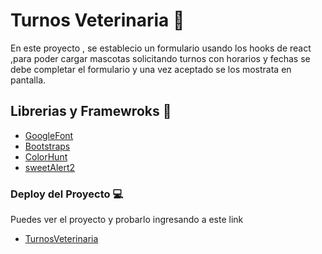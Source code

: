 # Turnos Veterinaria 🐶

En este proyecto , se establecio un formulario usando los hooks de react ,para poder cargar mascotas solicitando turnos con horarios y fechas se debe completar el formulario y una vez aceptado se los mostrata en pantalla. 


## Librerias y Framewroks 🎨

- [GoogleFont](https://fonts.google.com/)
- [Bootstraps](https://react-bootstrap.github.io/) 
- [ColorHunt](https://colorhunt.co/palette/1d2b537e2553ff004dfaef5d)
- [sweetAlert2](https://sweetalert2.com/download)

### Deploy del Proyecto 💻

Puedes ver el proyecto y probarlo ingresando a este link
- [TurnosVeterinaria](https://veterinaria-peluditos-turnos.netlify.app/)